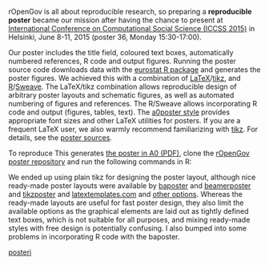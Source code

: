 

rOpenGov is all about reproducible research, so preparing a
**reproducible poster** became our mission after having the chance to
present at [International Conference on Computational Social Science
(ICCSS 2015)](http://iccss2015.eu/index.html) in Helsinki, June 8-11,
2015 (poster 36, Monday 15:30-17:00).

Our poster includes the title field, coloured text boxes,
automatically numbered references, R code and output figures. Running
the poster source code downloads data with the [eurostat R
package](http://github.com/rOpenGov/eurostat) and generates the poster
figures. We achieved this with a combination of [LaTeX]()/[tikz](),
and [R](http://www.r-project.org)/[Sweave](). The LaTeX/tikz
combination allows reproducible design of arbitrary poster layouts and
schematic figures, as well as automated numbering of figures and
references. The R/Sweave allows incorporating R code and output
(figures, tables, text). The [a0poster style]() provides appropriate
font sizes and other LaTeX utilities for posters. If you are a
frequent LaTeX user, we also warmly recommend familiarizing with
[tikz](). For details, see the [poster
sources](https://github.com/rOpenGov/poster/blob/master/2015-ICCSS/poster.Rnw).

To reproduce This generates [the poster in A0 (PDF)](https://github.com/rOpenGov/poster/blob/master/2015-ICCSS/poster.pdf), clone the [rOpenGov poster repository](https://github.com/rOpenGov/poster) and run the following commands in R:



We ended up using plain tikz for designing the poster layout, although
nice ready-made poster layouts were available by
[baposter](http://www.brian-amberg.de/uni/poster/) and
[beamerposter](https://github.com/deselaers/latex-beamerposter) and
[tikzposter](http://www.ctan.org/pkg/tikzposter) and
[latextemplates.com](www.latextemplates.com/cat/conference-posters)
and [other
options](http://tex.stackexchange.com/questions/341/how-to-create-posters-using-latex). Whereas
the ready-made layouts are useful for fast poster design, they also
limit the available options as the graphical elements are laid out as
tightly defined text boxes, which is not suitable for all purposes,
and mixing ready-made styles with free design is potentially
confusing. I also bumped into some problems in incorporating R code
with the baposter.


[posteri](poster.png)
